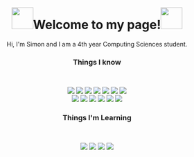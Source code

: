 <h1 align="center"><img length=50 height=50 src="https://github.com/Gordons34Repo/Gordons34Repo/assets/135652713/a162ce58-9a3a-46cb-b237-7613ae8b367c"/>Welcome to my page!<img length=50 height=50 src="https://github.com/Gordons34Repo/Gordons34Repo/assets/135652713/a162ce58-9a3a-46cb-b237-7613ae8b367c"/></h1>

<p align="center">Hi, I'm Simon and I am a 4th year Computing Sciences student.
</p>

<h3 align="center">Things I know</h3><br clear="center"/>
<p align="center">
<img src="https://img.shields.io/badge/-Python-006400?logo=python&logoColor=white&style=for-the-badge"/>
<img src="https://img.shields.io/badge/-C-4682B4?logo=C&logoColor=white&style=for-the-badge"/>
<img src="https://img.shields.io/badge/-SQL-CC2927?logo=mysql&logoColor=white&style=for-the-badge"/>
<img src="https://img.shields.io/badge/-Android Studio-3DDC84?logo=androidstudio&logoColor=white&style=for-the-badge"/>
<img src="https://img.shields.io/badge/-Perl-39457E?logo=perl&logoColor=white&style=for-the-badge"/>
<img src="https://img.shields.io/badge/-Docker-2496ED?logo=docker&logoColor=white&style=for-the-badge"/>
<img src="https://img.shields.io/badge/-Visual Studio-5C2D91?logo=visualstudio&logoColor=white&style=for-the-badge"/><br/>
  
<img src="https://img.shields.io/badge/-BASH-4EAA25?logo=gnubash&logoColor=white&style=for-the-badge"/>
<img src="https://img.shields.io/badge/-Virtual Box-183A61?logo=virtualbox&logoColor=white&style=for-the-badge"/>
<img src="https://img.shields.io/badge/-linear-5E6AD2?logo=linear&logoColor=white&style=for-the-badge"/>
<img src="https://img.shields.io/badge/-Craft CMS-E5422B?logo=craftcms&logoColor=white&style=for-the-badge"/>
<img src="https://img.shields.io/badge/-Linux-FCC624?logo=linux&logoColor=white&style=for-the-badge"/>
<img src="https://img.shields.io/badge/-Javascript-F7DF1E?logo=javascript&logoColor=white&style=for-the-badge"/>
</p>

<h3 align="center">Things I'm Learning</h3><br clear="center"/>

<p align="center">
<img src="https://img.shields.io/badge/-HTML-E34F26?logo=html5&logoColor=white&style=for-the-badge"/>
<img src="https://img.shields.io/badge/-CSS-1572B6?logo=css3&logoColor=white&style=for-the-badge"/>
<img src="https://img.shields.io/badge/-Tailwind-06B6D4?logo=tailwindcss&logoColor=white&style=for-the-badge"/>
<img src="https://img.shields.io/badge/-PHP-777BB4?logo=php&logoColor=white&style=for-the-badge"/>
